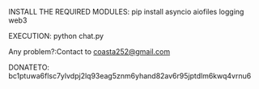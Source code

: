 INSTALL THE REQUIRED MODULES:
pip install asyncio aiofiles logging web3




EXECUTION:
python chat.py




Any problem?:Contact to coasta252@gmail.com





DONATETO:
bc1ptuwa6flsc7ylvdpj2lq93eag5znm6yhand82av6r95jptdlm6kwq4vrnu6
